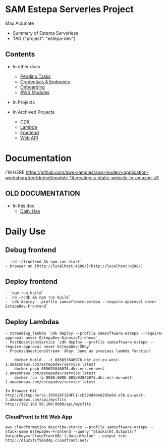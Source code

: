 # SAM Estepa Serverles Project 
Max Aldunate

* Summary of Estema Serverless
* TAG {"project": "estepa-dev"} 

## Contents

* In other docs
    * [Pending Tasks](docs/tasks.md)
    * [Credentials & Endpoints](docs/credentials.md)
    * [Onboarding](docs/onboarding.md)
    * [AWS Modules](docs/aws-modern-application-workshop-dotnet-cdk-notes.md)

* In Projects

* In Archived Projects
    * [CDK](archive/cdk/README.md)
    * [Lambda](archive/lambda/README.md)
    * [Frontend](archive/frontend/README.md)
    * [Web API](archive/webapi/README.md)


# Documentation



I'M HERE
https://github.com/aws-samples/aws-modern-application-workshop/tree/dotnet/module-1#creating-a-static-website-in-amazon-s3



## OLD DOCUMENTATION
* In this doc
    * [Daily Use](#daily-use)



# Daily Use

## Debug frontend 
    - `cd ~/frontend && npm run start`
    - browser on [http://localhost:4200/](http://localhost:4200/)
## Deploy frontend
    - `npm run build`
    - `cd ~/cdk && npm run build`
    - `cdk deploy --profile samsoftware-estepa --require-approval never EstepaDev-Frontend`
## Deploy Lambdas
    - streaming_lambda `cdk deploy --profile samsoftware-estepa --require-approval never EstepaDev-KinesisFirehose`
    - PostQuestionsService `cdk deploy --profile samsoftware-estepa --require-approval never EstepaDev-XRay`
    - ProcessQuestionsStream `XRay. Same as previous lambda function`


```
    docker build . -t 085693846076.dkr.ecr.eu-west-1.amazonaws.com/estepadev/service:latest
    docker push 085693846076.dkr.ecr.eu-west-1.amazonaws.com/estepadev/service:latest
    docker run -p 8080:8080 085693846076.dkr.ecr.eu-west-1.amazonaws.com/estepadev/service:latest

In Browser Hit
http://Estep-Servi-195O26F1ZHFC1-cb324d4be6285e6d.elb.eu-west-1.amazonaws.com/api/mysfits
http://192.168.99.100:8080/api/mysfits

```

### CloudFront to Hit Web App
```
aws cloudformation describe-stacks --profile samsoftware-estepa --stack-name EstepaDev-Frontend --query "Stacks[0].Outputs[?OutputKey=='CloudFrontURL'].OutputValue" --output text
http://d1u2xfsf566d4p.cloudfront.net/

```